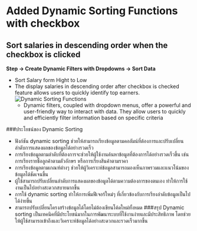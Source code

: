 # Added Dynamic Sorting Functions with checkbox
## Sort salaries in descending order when the checkbox is clicked
**Step -> Create Dynamic Filters with Dropdowns -> Sort Data**

- Sort Salary form Hight to Low
- The display salaries in descending order after checkbox is checked feature allows users to quickly identify top earners.
![Dynamic Sorting Functions](https://github.com/user-attachments/assets/e69b84f9-a055-4cf5-9afc-b6220cd2b695)
  - Dynamic filters, coupled with dropdown menus, offer a powerful and user-friendly way to interact with data. They allow users to quickly and efficiently filter information based on specific criteria

###ประโยชน์ของ Dynamic Sorting 
 - ฟังก์ชัน dynamic sorting ช่วยให้สามารถเรียงข้อมูลตามคอลัมน์ที่ต้องการและปรับเปลี่ยนลำดับการแสดงผลของข้อมูลได้อย่างรวดเร็ว
 - การเรียงข้อมูลตามลำดับที่ต้องการจะช่วยให้ผู้ใช้งานค้นหาข้อมูลที่ต้องการได้อย่างรวดเร็วขึ้น เช่น การเรียงรายชื่อลูกค้าตามตัวอักษร หรือการเรียงสินค้าตามราคา
 - การเรียงข้อมูลตามเกณฑ์ต่างๆ ช่วยให้ผู้วิเคราะห์ข้อมูลสามารถมองเห็นภาพรวมและแนวโน้มของข้อมูลได้ชัดเจนขึ้น
 - ผู้ใช้สามารถปรับเปลี่ยนลำดับการแสดงผลของข้อมูลได้ตามความต้องการของตนเอง ทำให้การใช้งานเป็นไปอย่างสะดวกสบายมากขึ้น
 - การใช้ dynamic sorting ทำให้การเพิ่มฟีเจอร์ใหม่ๆ ที่เกี่ยวข้องกับการเรียงลำดับข้อมูลเป็นไปได้ง่ายขึ้น
 - สามารถปรับเปลี่ยนโครงสร้างข้อมูลได้โดยไม่ต้องเขียนโค้ดใหม่ทั้งหมด
###สรุป
Dynamic sorting เป็นเทคนิคที่มีประโยชน์มากในการพัฒนาระบบที่ใช้งานง่ายและมีประสิทธิภาพ โดยช่วยให้ผู้ใช้สามารถเข้าถึงและวิเคราะห์ข้อมูลได้อย่างสะดวกและรวดเร็วมากขึ้น
    
